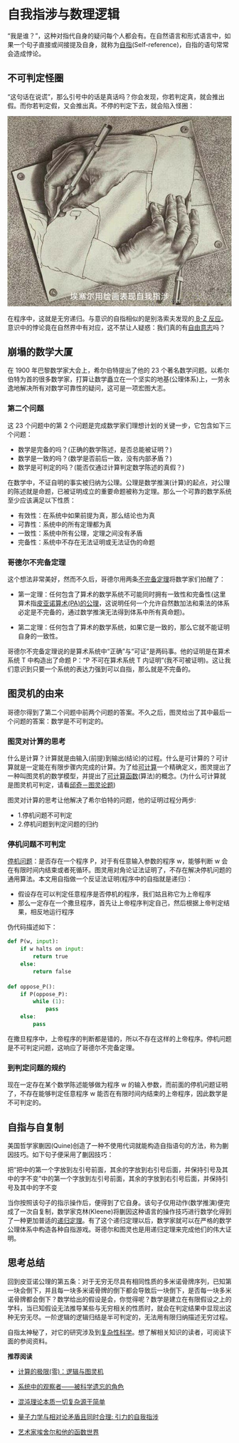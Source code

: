 # 自我指涉与数理逻辑


“我是谁？”，这种对指代自身的疑问每个人都会有。在自然语言和形式语言中，如果一个句子直接或间接提及自身，就称为[自指](https://en.wikipedia.org/wiki/Self-reference)(Self-reference)，自指的语句常常会造成悖论。

## 不可判定怪圈

“这句话在说谎”，那么引号中的话是真话吗？你会发现，你若判定真，就会推出假。而你若判定假，又会推出真。不停的判定下去，就会陷入怪圈：

![艺术表现自我指涉](/img/self-ref.jpg "艺术表现自我指涉")

在程序中，这就是无穷递归。与意识的自指相似的是别洛索夫发现的[ B-Z 反应](https://en.wikipedia.org/wiki/Belousov%E2%80%93Zhabotinsky_reaction)。意识中的悖论竟在自然界中有对应，这不禁让人疑惑：我们真的有[自由意志](https://en.wikipedia.org/wiki/Free_will)吗？

## 崩塌的数学大厦

在 1900 年巴黎数学家大会上，希尔伯特提出了他的 23 个著名数学问题。以希尔伯特为首的很多数学家，打算让数学矗立在一个坚实的地基(公理体系)上，一劳永逸地解决所有对数学可靠性的疑问，这可是一项宏图大志。

### 第二个问题

这 23 个问题中的第 2 个问题是完成数学家们理想计划的关键一步，它包含如下三个问题：

- 数学是完备的吗？(正确的数学陈述，是否总能被证明？)
- 数学是一致的吗？(数学是否前后一致，没有内部矛盾？)
- 数学是可判定的吗？(能否仅通过计算判定数学陈述的真假？)

在数学中，不证自明的事实被归纳为公理。公理是数学推演(计算)的起点，对公理的陈述就是命题，已被证明成立的重要命题被称为定理。那么一个可靠的数学系统至少应该满足以下性质：

- 有效性：在系统中如果前提为真，那么结论也为真
- 可靠性：系统中的所有定理都为真
- 一致性：系统中所有公理，定理之间没有矛盾
- 完备性：系统中不存在无法证明或无法证伪的命题

### 哥德尔不完备定理

这个想法非常美好，然而不久后，哥德尔用两条[不完备定理](https://en.wikipedia.org/wiki/G%C3%B6del%27s_incompleteness_theorems)将数学家们拍醒了：

- 第一定理：任何包含了算术的数学系统不可能同时拥有一致性和完备性(这里算术指[皮亚诺算术(PA)的公理](https://en.wikipedia.org/wiki/Peano_axioms#Arithmetic)，这说明任何一个允许自然数加法和乘法的体系必定是不完备的，通过数学推演无法得到体系中所有真命题)。

- 第二定理：任何包含了算术的数学系统，如果它是一致的，那么它就不能证明自身的一致性。

哥德尔不完备定理说的是算术系统中“正确”与“可证”是两码事。他的证明是在算术系统 T 中构造出了命题 P：“P 不可在算术系统 T 内证明”(我不可被证明)。这让我们意识到只要一个系统的表达力强到可以自指，那么就是不完备的。

## 图灵机的由来

哥德尔得到了第二个问题中前两个问题的答案。不久之后，图灵给出了其中最后一个问题的答案：数学是不可判定的。

### 图灵对计算的思考

什么是计算？计算就是由输入(前提)到输出(结论)的过程。什么是可计算的？可计算就是一定能在有限步骤内完成的计算。为了给[可计算](https://en.wikipedia.org/wiki/Computability)一个精确定义，图灵提出了一种叫图灵机的数学模型，并提出了[可计算函数](https://en.wikipedia.org/wiki/Computable_function)(算法)的概念。(为什么可计算就是图灵机可判定，请看[邱奇－图灵论题](https://en.wikipedia.org/wiki/Church%E2%80%93Turing_thesis))

图灵对计算的思考让他解决了希尔伯特的问题，他的证明过程分两步:

- 1.停机问题不可判定
- 2.停机问题到判定问题的归约

### 停机问题不可判定

[停机问题](https://en.wikipedia.org/wiki/Halting_problem)：是否存在一个程序 P，对于有任意输入参数的程序 w，能够判断 w 会在有限时间内结束或者死循环。图灵用对角论证法证明了，不存在解决停机问题的通用算法。本文用自指做一个反证法证明(程序中的自指就是递归)：

- 假设存在可以判定任意程序是否停机的程序，我们姑且称它为上帝程序
- 那么一定存在一个撒旦程序，首先让上帝程序判定自己，然后根据上帝判定结果，相反地运行程序

伪代码描述如下：

```py
def P(w, input):
    if w halts on input:
        return true
    else:
        return false

def oppose_P():
    if P(oppose_P):
        while (1):
            pass
    else:
        pass
```

在撒旦程序中，上帝程序的判断都是错的，所以不存在这样的上帝程序。停机问题是不可判定问题，这响应了哥德尔不完备定理。

### 到判定问题的规约

现在一定存在某个数学陈述能够做为程序 w 的输入参数，而前面的停机问题证明了，不存在能够判定任意程序 w 能否在有限时间内结束的上帝程序，因此数学是不可判定的。

## 自指与自复制

美国哲学家蒯因(Quine)创造了一种不使用代词就能构造自指语句的方法，称为蒯因技巧。如下句子便采用了蒯因技巧：

把“把中的第一个字放到左引号前面，其余的字放到右引号后面，并保持引号及其中的字不变”中的第一个字放到左引号前面，其余的字放到右引号后面，并保持引号及其中的字不变

当你按照该句子的指示操作后，便得到了它自身。该句子仅用动作(数学推演)便完成了一次自复制，数学家克林(Kleene)将蒯因这种语言的操作技巧进行数学化得到了一种更加普适的[递归定理](https://en.wikipedia.org/wiki/Kleene%27s_recursion_theorem#Kleene's_second_recursion_theorem)。有了这个递归定理以后，数学家就可以在严格的数学公理体系中构造各种自指游戏。哥德尔和图灵也是用递归定理来完成他们的伟大证明。

## 思考总结

回到皮亚诺公理的第五条：对于无穷无尽具有相同性质的多米诺骨牌序列，已知第一块会倒下，并且每一块多米诺骨牌的倒下都会导致后一块倒下，是否每一块多米诺骨牌都会倒下？数学给出的假设是会，你觉得呢？数学是建立在有限假设之上的学科，当已知假设无法推导某些与无穷相关的性质时，就会在判定结果中显现出这种无穷无尽。一阶逻辑的逻辑归结是半可判定的，无法用有限归纳描述无穷过程。

自指太神秘了，对它的研究涉及到[复杂性科学](https://en.wikipedia.org/wiki/Complex_system)。想了解相关知识的读者，可阅读下面的参阅资料。

**推荐阅读**

- [计算的极限(零)：逻辑与图灵机](https://mp.weixin.qq.com/s/WiWN-C3ansL48NiWLkYJNg)

- [系统中的观察者——被科学遗忘的角色](http://www.swarmagents.cn/files/jake201113171315.pdf)

- [混沌理论本质一切复杂源于简单](https://zhuanlan.zhihu.com/p/33731245)

- [量子力学与相对论矛盾且同时合理: 引力的自我指涉](https://www.bilibili.com/video/BV11C411s7YX/?spm_id_from=333.880.my_history.page.click&vd_source=21db84374de3d6785c04b0329b69e5e5)

- [艺术家埃舍尔和他的函数世界](https://mp.weixin.qq.com/s/Mgwr-_lkvrHlh-FKN8SAFg)

